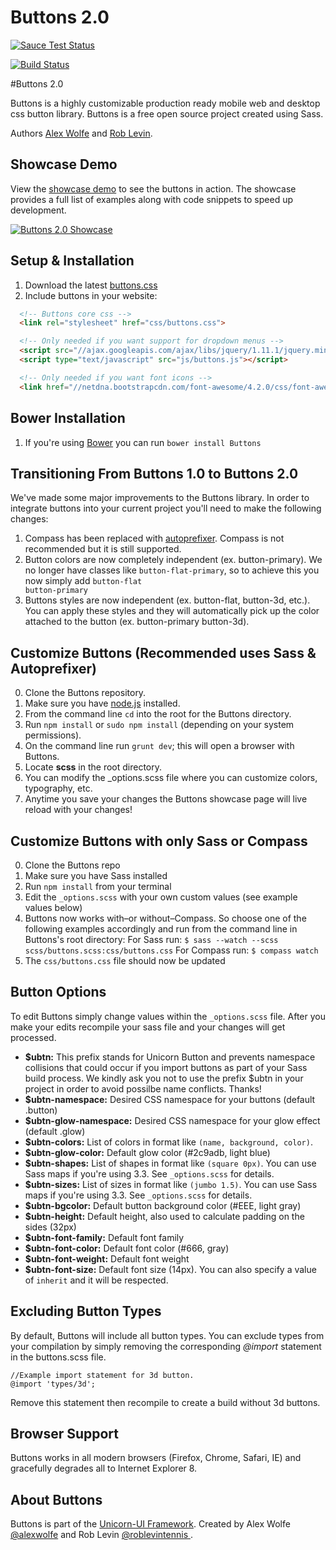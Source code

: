 # Buttons 2.0

[![Sauce Test Status](https://saucelabs.com/browser-matrix/unicornuirocks.svg)](https://saucelabs.com/u/unicornuirocks)

[![Build Status](https://travis-ci.org/alexwolfe/Buttons.svg?branch=buttons-2)](https://travis-ci.org/alexwolfe/Buttons)

#Buttons 2.0

Buttons is a highly customizable production ready mobile web and desktop css button library. Buttons is a free  open source project created using Sass.

Authors [Alex Wolfe](https://twitter.com/alexwolfe) and [Rob Levin](https://twitter.com/roblevintennis).

## Showcase Demo

View the  [showcase demo](http://unicorn-ui.com/buttons/) to see the buttons in action. The showcase provides a full list of examples along with code snippets to speed up development.

[![Buttons 2.0 Showcase](https://www.dropbox.com/s/y9cbmxmih6uwrmm/buttons-showcase.png?dl=1 "Buttons 2.0 Showcase")](http://unicorn-ui.com/buttons/)



## Setup & Installation

1. Download the latest [buttons.css](http://unicorn-ui.com/buttons/showcase/css/buttons.css)
2. Include buttons in your website:

```html
  <!-- Buttons core css -->
  <link rel="stylesheet" href="css/buttons.css">

  <!-- Only needed if you want support for dropdown menus -->
  <script src="//ajax.googleapis.com/ajax/libs/jquery/1.11.1/jquery.min.js"></script>
  <script type="text/javascript" src="js/buttons.js"></script>

  <!-- Only needed if you want font icons -->
  <link href="//netdna.bootstrapcdn.com/font-awesome/4.2.0/css/font-awesome.css" rel="stylesheet">
```


## Bower Installation
1. If you're using [Bower](http://bower.io/) you can run  `bower install Buttons`

## Transitioning From Buttons 1.0 to Buttons 2.0
We've made some major improvements to the Buttons library. In order to integrate buttons into your current project you'll need to make the following changes:

1. Compass has been replaced with [autoprefixer](https://github.com/postcss/autoprefixer). Compass is not recommended but it is still supported.
2. Button colors are now completely independent (ex. button-primary). We no longer have classes like <code>button-flat-primary</code>, so to achieve this you now simply add <code>button-flat button-primary</code>
3. Buttons styles are now independent (ex. button-flat, button-3d, etc.). You can apply these styles and they will automatically pick up the color attached to the button (ex. button-primary button-3d).

## Customize Buttons (Recommended uses Sass & Autoprefixer)
0. Clone the Buttons repository.
0. Make sure you have [node.js](http://nodejs.org/) installed.
0. From the command line ```cd``` into the root for the Buttons directory.
0. Run ```npm install``` or ```sudo npm install``` (depending on your system permissions).
0. On the command line run ```grunt dev```; this will open a browser with Buttons.
0. Locate **scss** in the root directory.
0. You can modify the _options.scss file where you can customize colors, typography, etc.
0. Anytime you save your changes the Buttons showcase page will live reload with your changes!

## Customize Buttons with only Sass or Compass
0. Clone the Buttons repo
0. Make sure you have Sass installed
0. Run `npm install` from your terminal
0. Edit the `_options.scss` with your own custom values (see example values below)
0. Buttons now works with–or without–Compass. So choose one of the following examples accordingly and run from the command line in Buttons's root directory:
  For Sass run: `$ sass --watch --scss scss/buttons.scss:css/buttons.css`
  For Compass run: `$ compass watch`
0. The `css/buttons.css` file should now be updated

## Button Options

To edit Buttons simply change values within the `_options.scss` file. After you make your edits recompile your sass file and your changes will get processed.

* **$ubtn:** This prefix stands for Unicorn Button and prevents namespace collisions that could occur if you import buttons as part of your Sass build process. We kindly ask you not to use the prefix $ubtn in your project in order to avoid possilbe name conflicts. Thanks!
* **$ubtn-namespace:**  Desired CSS namespace for your buttons (default .button)
* **$ubtn-glow-namespace:** Desired CSS namespace for your glow effect (default .glow)
* **$ubtn-colors:** List of colors in format like `(name, background, color)`.
* **$ubtn-glow-color:** Default glow color (#2c9adb, light blue)
* **$ubtn-shapes:** List of shapes in format like `(square 0px)`. You can use Sass maps if you're using 3.3. See `_options.scss` for details.
* **$ubtn-sizes:** List of sizes in format like `(jumbo 1.5)`. You can use Sass maps if you're using 3.3. See `_options.scss` for details.
* **$ubtn-bgcolor:** Default button background color (#EEE, light gray)
* **$ubtn-height:** Default height, also used to calculate padding on the sides (32px)
* **$ubtn-font-family:**  Default font family
* **$ubtn-font-color:** Default font color (#666, gray)
* **$ubtn-font-weight:** Default font weight
* **$ubtn-font-size:** Default font size (14px). You can also specify a value of `inherit` and it will be respected.


## Excluding Button Types

By default, Buttons will include all  button types. You can exclude types from your compilation by simply removing the corresponding *@import* statement in the buttons.scss file.

```shell
//Example import statement for 3d button.
@import 'types/3d';
```
Remove this statement then recompile to create a build without 3d buttons.

## Browser Support
Buttons works in all modern browsers (Firefox, Chrome, Safari, IE) and gracefully degrades all to Internet Explorer 8.


## About Buttons
Buttons is part of the [Unicorn-UI Framework](http://unicorn-ui.com). Created by Alex Wolfe [@alexwolfe](https://twitter.com/alexwolfe) and Rob Levin [@roblevintennis ](https://twitter.com/roblevintennis).
